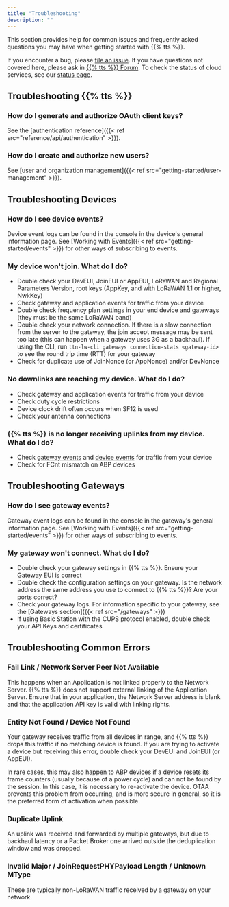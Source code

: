 ```yaml
---
title: "Troubleshooting"
description: ""
---
```


This section provides help for common issues and frequently asked questions you may have when getting started with {{% tts %}}. 

<!--more-->

If you encounter a bug, please [file an issue](https://github.com/TheThingsNetwork/lorawan-stack/issues/new/choose). If you have questions not covered here, please ask in [{{% tts %}} Forum](https://www.thethingsnetwork.org/forum/c/network-and-routing/v3). To check the status of cloud services, see our [status page](https://status.thethings.industries/).

## Troubleshooting {{% tts %}}

### How do I generate and authorize OAuth client keys?

See the [authentication reference]({{< ref src="reference/api/authentication" >}}).

### How do I create and authorize new users?

See [user and organization management]({{< ref src="getting-started/user-management" >}}).

## Troubleshooting Devices

### How do I see device events?

Device event logs can be found in the console in the device's general information page. See [Working with Events]({{< ref src="getting-started/events" >}}) for other ways of subscribing to events.

### My device won't join. What do I do?

- Double check your DevEUI, JoinEUI or AppEUI, LoRaWAN and Regional Parameters Version, root keys (AppKey, and with LoRaWAN 1.1 or higher, NwkKey)
- Check gateway and application events for traffic from your device
- Double check frequency plan settings in your end device and gateways (they must be the same LoRaWAN band)
- Double check your network connection. If there is a slow connection from the server to the gateway, the join accept message may be sent too late (this can happen when a gateway uses 3G as a backhaul). If using the CLI, run `ttn-lw-cli gateways connection-stats <gateway-id>` to see the round trip time (RTT) for your gateway
- Check for duplicate use of JoinNonce (or AppNonce) and/or DevNonce

### No downlinks are reaching my device. What do I do?

- Check gateway and application events for traffic from your device
- Check duty cycle restrictions
- Device clock drift often occurs when SF12 is used
- Check your antenna connections

### {{% tts %}} is no longer receiving uplinks from my device. What do I do?

- Check [gateway events](#how-do-i-see-gateway-events) and [device events](#how-do-i-see-device-events) for traffic from your device
- Check for FCnt mismatch on ABP devices

## Troubleshooting Gateways

### How do I see gateway events?

Gateway event logs can be found in the console in the gateway's general information page. See [Working with Events]({{< ref src="getting-started/events" >}}) for other ways of subscribing to events.

### My gateway won't connect. What do I do?

- Double check your gateway settings in {{% tts %}}. Ensure your Gateway EUI is correct
- Double check the configuration settings on your gateway. Is the network address the same address you use to connect to {{% tts %}}? Are your ports correct?
- Check your gateway logs. For information specific to your gateway, see the [Gateways section]({{< ref src="/gateways" >}})
- If using Basic Station with the CUPS protocol enabled, double check your API Keys and certificates

## Troubleshooting Common Errors

### Fail Link / Network Server Peer Not Available

This happens when an Application is not linked properly to the Network Server. {{% tts %}} does not support external linking of the Application Server. Ensure that in your application, the Network Server address is blank and that the application API key is valid with linking rights.

### Entity Not Found / Device Not Found

Your gateway receives traffic from all devices in range, and {{% tts %}} drops this traffic if no matching device is found. If you are trying to activate a device but receiving this error, double check your DevEUI and JoinEUI (or AppEUI).

In rare cases, this may also happen to ABP devices if a device resets its frame counters (usually because of a power cycle) and can not be found by the session. In this case, it is necessary to re-activate the device. OTAA prevents this problem from occurring, and is more secure in general, so it is the preferred form of activation when possible.

### Duplicate Uplink

An uplink was received and forwarded by multiple gateways, but due to backhaul latency or a Packet Broker one arrived outside the deduplication window and was dropped.

### Invalid Major / JoinRequestPHYPayload Length / Unknown MType

These are typically non-LoRaWAN traffic received by a gateway on your network.
